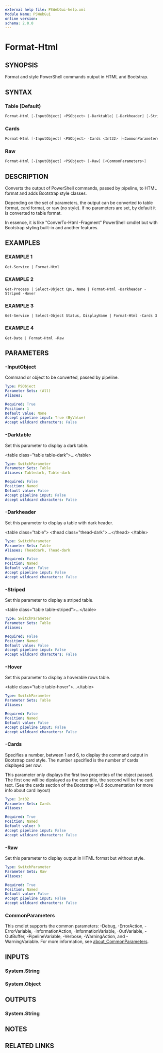 ```yaml
---
external help file: PSWebGui-help.xml
Module Name: PSWebGui
online version:
schema: 2.0.0
---
```


# Format-Html

## SYNOPSIS
Format and style PowerShell commands output in HTML and Bootstrap.

## SYNTAX

### Table (Default)
```powershell
Format-Html [-InputObject] <PSObject> [-Darktable] [-Darkheader] [-Striped] [-Hover] [<CommonParameters>]
```

### Cards
```powershell
Format-Html [-InputObject] <PSObject> -Cards <Int32> [<CommonParameters>]
```

### Raw
```powershell
Format-Html [-InputObject] <PSObject> [-Raw] [<CommonParameters>]
```

## DESCRIPTION
Converts the output of PowerShell commands, passed by pipeline, to HTML format and adds Bootstrap style classes.

Depending on the set of parameters, the output can be converted to table format, card format, or raw (no style).
If no parameters are set, by default it is converted to table format.
    
In essence, it is like "ConverTo-Html -Fragment" PowerShell cmdlet but with Bootstrap styling built-in and another features.

## EXAMPLES

### EXAMPLE 1
```
Get-Service | Format-Html
```

### EXAMPLE 2
```
Get-Process | Select-Object Cpu, Name | Format-Html -Darkheader -Striped -Hover
```

### EXAMPLE 3
```
Get-Service | Select-Object Status, DisplayName | Format-Html -Cards 3
```

### EXAMPLE 4
```
Get-Date | Format-Html -Raw
```

## PARAMETERS

### -InputObject
Command or object to be converted, passed by pipeline.

```yaml
Type: PSObject
Parameter Sets: (All)
Aliases:

Required: True
Position: 1
Default value: None
Accept pipeline input: True (ByValue)
Accept wildcard characters: False
```

### -Darktable
Set this parameter to display a dark table.

\<table class="table table-dark"\>...\</table\>

```yaml
Type: SwitchParameter
Parameter Sets: Table
Aliases: Tabledark, Table-dark

Required: False
Position: Named
Default value: False
Accept pipeline input: False
Accept wildcard characters: False
```

### -Darkheader
Set this parameter to display a table with dark header.

\<table class="table"\>
    \<thead class="thead-dark"\>...\</thead\>
\</table\>

```yaml
Type: SwitchParameter
Parameter Sets: Table
Aliases: Theaddark, Thead-dark

Required: False
Position: Named
Default value: False
Accept pipeline input: False
Accept wildcard characters: False
```

### -Striped
Set this parameter to display a striped table.

\<table class="table table-striped"\>...\</table\>

```yaml
Type: SwitchParameter
Parameter Sets: Table
Aliases:

Required: False
Position: Named
Default value: False
Accept pipeline input: False
Accept wildcard characters: False
```

### -Hover
Set this parameter to display a hoverable rows table.

\<table class="table table-hover"\>...\</table\>

```yaml
Type: SwitchParameter
Parameter Sets: Table
Aliases:

Required: False
Position: Named
Default value: False
Accept pipeline input: False
Accept wildcard characters: False
```

### -Cards
Specifies a number, between 1 and 6, to display the command output in Bootstrap card style.
The number specified is the number of cards displayed per row.

This parameter only displays the first two properties of the object passed.
The first one will be dipslayed as the card title, the second will be the card text.
(See the cards section of the Bootstrap v4.6 documentation for more info about card layout)

```yaml
Type: Int32
Parameter Sets: Cards
Aliases:

Required: True
Position: Named
Default value: 0
Accept pipeline input: False
Accept wildcard characters: False
```

### -Raw
Set this parameter to display output in HTML format but without style.

```yaml
Type: SwitchParameter
Parameter Sets: Raw
Aliases:

Required: True
Position: Named
Default value: False
Accept pipeline input: False
Accept wildcard characters: False
```

### CommonParameters
This cmdlet supports the common parameters: -Debug, -ErrorAction, -ErrorVariable, -InformationAction, -InformationVariable, -OutVariable, -OutBuffer, -PipelineVariable, -Verbose, -WarningAction, and -WarningVariable. For more information, see [about_CommonParameters](http://go.microsoft.com/fwlink/?LinkID=113216).

## INPUTS

### System.String
### System.Object
## OUTPUTS

### System.String
## NOTES

## RELATED LINKS
